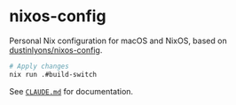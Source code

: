 # nixos-config

Personal Nix configuration for macOS and NixOS, based on [dustinlyons/nixos-config](https://github.com/dustinlyons/nixos-config).

```bash
# Apply changes
nix run .#build-switch
```

See [`CLAUDE.md`](./CLAUDE.md) for documentation.
